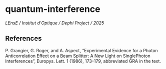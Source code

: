 # quantum-interference*LEnsE / Institut d'Optique / Dephi Project / 2025*## ReferencesP. Grangier, G. Roger, and A. Aspect, “Experimental Evidence for a Photon Anticorrelation Effect on a Beam Splitter: A New Light on SinglePhoton Interferences”, Europys. Lett. 1 (1986), 173-179, abbreviated GRAin the text.